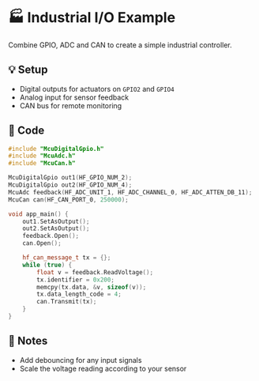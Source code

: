 # 🏭 Industrial I/O Example

Combine GPIO, ADC and CAN to create a simple industrial controller.

## 💡 Setup
- Digital outputs for actuators on `GPIO2` and `GPIO4`
- Analog input for sensor feedback
- CAN bus for remote monitoring

## 🚀 Code
```cpp
#include "McuDigitalGpio.h"
#include "McuAdc.h"
#include "McuCan.h"

McuDigitalGpio out1(HF_GPIO_NUM_2);
McuDigitalGpio out2(HF_GPIO_NUM_4);
McuAdc feedback(HF_ADC_UNIT_1, HF_ADC_CHANNEL_0, HF_ADC_ATTEN_DB_11);
McuCan can(HF_CAN_PORT_0, 250000);

void app_main() {
    out1.SetAsOutput();
    out2.SetAsOutput();
    feedback.Open();
    can.Open();

    hf_can_message_t tx = {};
    while (true) {
        float v = feedback.ReadVoltage();
        tx.identifier = 0x200;
        memcpy(tx.data, &v, sizeof(v));
        tx.data_length_code = 4;
        can.Transmit(tx);
    }
}
```

## 📝 Notes
- Add debouncing for any input signals
- Scale the voltage reading according to your sensor
